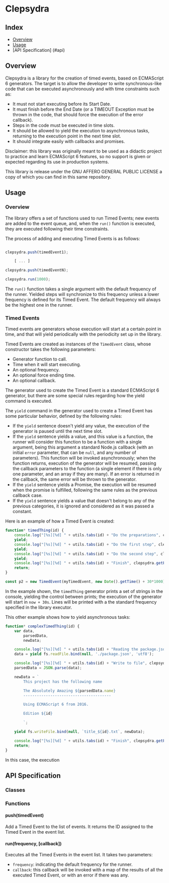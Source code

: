 # Clepsydra

## Index

* [Overview](#overview)
* [Usage](#usage)
* [API Specification] (#api)

##  <a name="usage"/> Overview

Clepsydra is a library for the creation of timed events, based on ECMAScript 6 generators. The target is to allow the
developer to write synchronous-like code that can be executed asynchronously and with time constraints such as:

- It must not start executing before its Start Date.
- It must finish before the End Date (or a TIMEOUT Exception must be thrown in the code, that should force
the execution of the error callback).
- Steps in the code must be executed in time slots.
- It should be allowed to yield the execution to asynchronous tasks, returning to the execution point in the next
time slot.
- It should integrate easily with callbacks and promises.

Disclaimer: this library was originally meant to be used as a didactic project to practice and learn ECMAScript 6 features,
so no support is given or expected regarding its use in production systems.

This library is release under the GNU AFFERO GENERAL PUBLIC LICENSE a copy of which you can find in this same repository.

##  <a name="usage"/> Usage
### Overview

The library offers a set of functions used to run Timed Events; new events are added to the event queue, and, when the
`run()` function is executed, they are executed following their time constraints.

The process of adding and executing Timed Events is as follows:
```javascript

clepsydra.push(timedEvent1);

    [ ... ]

clepsydra.push(timedEventN);

clepsydra.run(1000);
```
The `run()` function takes a single argument with the default frequency of the runner. Yielded steps will synchronize
to this frequency unless a lower frequency is defined for its Timed Event. The default frequency will always be the
highest one in the runner.

### Timed Events
Timed events are generators whose execution will start at a certain point in time, and that will yield periodically
with the periodicity set up in the library.

Timed Events are created as instances of the `TimedEvent` class, whose constructor takes the following parameters:

- Generator function to call.
- Time when it will start executing.
- An optional frequency.
- An optional force ending time.
- An optional callback.

The generator used to create the Timed Event is a standard ECMAScript 6 generator, but there are some special rules
regarding how the yield command is executed.

The `yield` command in the generator used to create a Timed Event has some particular behavior, defined by the following
rules:
- If the `yield` sentence doesn't yield any value, the execution of the generator is paused until the next time slot.
- If the `yield` sentence yields a value, and this value is a function, the runner will consider this function to be a
function with a single argument, being this argument a standard Node.js callback (with an initial `error` parameter, that
can be `null`, and any number of parameters). This function will be invoked asynchronously; when the function returns,
execution of the generator will be resumed, passing the callback parameters to the function (a single element if there
is only one parameter, and an array if they are many). If an error is returned in the callback, the same error will be
thrown to the generator.
- If the `yield` sentence yields a Promise, the execution will be resumed when the promise is fulfilled, following the
same rules as the previous callback case.
- If the `yield` sentence yields a value that doesn't belong to any of the previous categories, it is ignored and
considered as it was passed a constant.

Here is an example of how a Timed Event is created:

```javascript
function* timedThing(id) {
    console.log("[%s][%d] " + utils.tabs(id) + "Do the preparations", clepsydra.getFormattedDate(), id);
    yield;
    console.log("[%s][%d] " + utils.tabs(id) + "Do the first step", clepsydra.getFormattedDate(), id);
    yield;
    console.log("[%s][%d] " + utils.tabs(id) + "Do the second step", clepsydra.getFormattedDate(), id);
    yield;
    console.log("[%s][%d] " + utils.tabs(id) + "Finish", clepsydra.getFormattedDate(), id);
    return;
}

const p2 = new TimedEvent(myTimedEvent, new Date().getTime() + 30*1000)
```

In the example shown, the `timedThing` generator prints a set of strings in the console, yielding the control between
prints; the execution of the generator will start in `now + 30s`. Lines will be printed with a the standard frequency
specified in the library executor.

This other example shows how to yield asynchronous tasks:
```javascript
function* complexTimedThing(id) {
    var data,
        parsedData,
        newData;

    console.log("[%s][%d] " + utils.tabs(id) + "Reading the package.json file", clepsydra.getFormattedDate(), id);
    data = yield fs.readFile.bind(null, './package.json', 'utf8');

    console.log("[%s][%d] " + utils.tabs(id) + "Write to file", clepsydra.getFormattedDate(), id);
    parsedData = JSON.parse(data);

    newData = `
        This project has the following name

        The Absolutely Amazing ${parsedData.name}
        ---------------------------------------

        Using ECMAScript 6 from 2016.

        Edition ${id}

        `;

    yield fs.writeFile.bind(null, `title_${id}.txt`, newData);

    console.log("[%s][%d] " + utils.tabs(id) + "Finish", clepsydra.getFormattedDate(), id);
    return;
}
```

In this case, the execution

##  <a name="api"/> API Specification

### Classes

### Functions

#### push(timedEvent)
Add a Timed Event to the list of events. It returns the ID assigned to the Timed Event in the event list.

#### run(frequency, [callback])
Executes all the Timed Events in the event list. It takes two parameters:

* `frequency`: indicating the default frequency for the runner.
* `callback`: this callback will be invoked with a map of the results of all the executed Timed Event, or with an error
if there was any.

